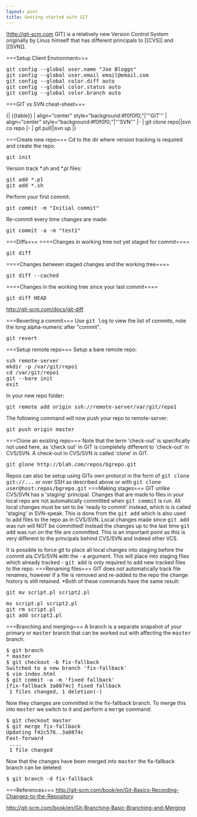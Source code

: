 ```yaml
---
layout: post 
title: Getting started with GIT
---
```


[http://git-scm.com GIT] is a relatively new Version Control System originally by Linus himself that has different principals to [[CVS]] and [[SVN]].

===Setup Client Environment===
<pre>
git config --global user.name "Joe Bloggs"
git config --global user.email email@email.com
git config --global color.diff auto
git config --global color.status auto
git config --global color.branch auto
</pre>

===GIT vs SVN cheat-sheet===

{| {{table}}
| align="center" style="background:#f0f0f0;"|'''GIT'''
| align="center" style="background:#f0f0f0;"|'''SVN'''
|-
| git clone repo||svn co repo
|-
| git pull||svn up
|}

===Create new repo===
Cd to the dir where version tracking is required and create the repo:
<pre>git init</pre>
Version track *.sh and *.pl files:
<pre>git add *.pl
git add *.sh</pre>
Perform your first commit:
<pre>git commit -m "Initial commit"</pre>
Re-commit every time changes are made:
<pre>git commit -a -m "test1"</pre>
===Diffs===
====Changes in working tree not yet staged for commit====
<pre>
git diff        </pre>
====Changes between staged changes and the working tree====    
<pre>git diff --cached</pre>

====Changes in the working tree since your last commit====
<pre>git diff HEAD</pre>

http://git-scm.com/docs/git-diff

===Reverting a commit===
Use <tt>git log</tt> to view the list of commits, note the long alpha-numeric after "commit".
<pre>git revert <commit-number></pre>

===Setup remote repo===
Setup a bare remote repo:
<pre>ssh remote-server
mkdir -p /var/git/repo1
cd /var/git/repo1
git --bare init
exit
</pre>
In your new repo folder:
<pre>git remote add origin ssh://remote-server/var/git/repo1</pre>
The following command will now push your repo to remote-server:<pre>git push origin master</pre>
===Clone an existing repo===
Note that the term 'check-out' is specifically not used here, as 'check out' in GIT is completely different to 'check-out' in CVS/SVN. A check-out in CVS/SVN is called 'clone' in GIT.
<pre>git glone http://blah.com/repos/bgrepo.git</pre>
Repos can also be setup using GITs own protocol in the form of <tt>git clone git://...</tt> or over SSH as described above or with <tt>git clone user@host:repos/bgrepo.git</tt>
===Making stages===
GIT unlike CVS/SVN has a 'staging' principal. Changes that are made to files in your local repo are not automatically committed when <tt>git commit</tt> is run. All local changes must be set to be 'ready to commit' instead, which is is called 'staging' in SVN-speak. This is done from the <tt>git add</tt> which is also used to add files to the repo as in CVS/SVN. Local changes made since <tt>git add</tt> was run will NOT be committed! Instead the changes up to the last time <tt>git add</tt> was run on the file are committed. This is an important point as this is very different to the principals behind CVS/SVN and indeed other VCS.

It is possible to force git to place all local changes into staging before the commit ala CVS/SVN with the <tt>-a</tt> argument. This will place into staging files which already tracked - <tt>git add</tt> is only required to add new tracked files to the repo.
===Renaming files===
GIT does not automatically track file renames, however if a file is removed and re-added to the repo the change history is still retained.
*Both of these commands have the same result:
<pre>
git mv script.pl script2.pl</pre>
<pre>
mv script.pl script2.pl
git rm script.pl
git add script2.pl</pre>

===Branching and merging===
A branch is a separate snapshot of your primary or <tt>master</tt> branch that can be worked out with affecting the <tt>master</tt> branch.
<pre>
$ git branch
* master
$ git checkout -b fix-fallback
Switched to a new branch 'fix-fallback'
$ vim index.html
$ git commit -a -m 'fixed fallback'
[fix-fallback 3a0874c] fixed fallback
 1 files changed, 1 deletion(-)
</pre>
Now they changes are committed in the fix-fallback branch. To merge this into <tt>master</tt> we switch to it and perform a <tt>merge</tt> command:
<pre>
$ git checkout master
$ git merge fix-fallback
Updating f42c576..3a0874c
Fast-forward
 ....
 1 file changed
</pre>
Now that the changes have been merged into <tt>master</tt> the fix-fallback branch can be deleted:
<pre>
$ git branch -d fix-fallback
</pre>
===References===
http://git-scm.com/book/en/Git-Basics-Recording-Changes-to-the-Repository

http://git-scm.com/book/en/Git-Branching-Basic-Branching-and-Merging

